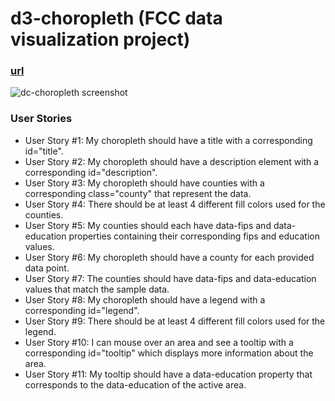 # d3-choropleth (FCC data visualization project)

### [url](url)

![dc-choropleth screenshot](https://raw.githubusercontent.com/rifkegribenes/dc-choropleth/master/screenshot.jpg)

### User Stories

* User Story #1: My choropleth should have a title with a corresponding id="title".
* User Story #2: My choropleth should have a description element with a corresponding id="description".
* User Story #3: My choropleth should have counties with a corresponding class="county" that represent the data.
* User Story #4: There should be at least 4 different fill colors used for the counties.
* User Story #5: My counties should each have data-fips and data-education properties containing their corresponding fips and education values.
* User Story #6: My choropleth should have a county for each provided data point.
* User Story #7: The counties should have data-fips and data-education values that match the sample data.
* User Story #8: My choropleth should have a legend with a corresponding id="legend".
* User Story #9: There should be at least 4 different fill colors used for the legend.
* User Story #10: I can mouse over an area and see a tooltip with a corresponding id="tooltip" which displays more information about the area.
* User Story #11: My tooltip should have a data-education property that corresponds to the data-education of the active area.
